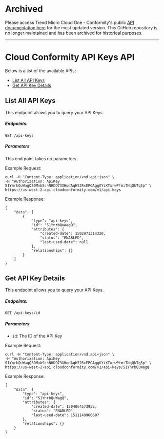 # Archived

Please access Trend Micro Cloud One - Conformity's public [API documentation here](https://cloudone.trendmicro.com/docs/conformity/api-reference/)
for the most updated version. This GitHub repository is no longer maintained and has been archived for historical purposes.

---

# Cloud Conformity API Keys API

Below is a list of the available APIs:

- [List All API Keys](#list-all-api-keys)
- [Get API Key Details](#get-api-key-details)


## List All API Keys

This endpoint allows you to query your API Keys.

##### Endpoints:

`GET /api-keys`

##### Parameters
This end point takes no parameters.

Example Request:

```
curl -H "Content-Type: application/vnd.api+json" \
-H "Authorization: ApiKey S1YnrbQuWagQS0MvbSchNHDO73XHqdAqH52RxEPGAggOYiXTxrwPfmiTNqQkTq3p" \
https://us-west-2-api.cloudconformity.com/v1/api-keys
```
Example Response:

```
{
    "data": [
        {
            "type": "api-keys",
            "id": "S1YnrbQuWagQ",
            "attributes": {
                "created-date": 1502971314320,
                "status": "ENABLED",
                "last-used-date": null
            },
            "relationships": {}
        }
    ]
}
```


## Get API Key Details

This endpoint allows you to query your API Keys.

##### Endpoints:

`GET /api-keys/id`

##### Parameters
- `id`: The ID of the API Key


Example Request:

```
curl -H "Content-Type: application/vnd.api+json" \
-H "Authorization: ApiKey S1YnrbQuWagQS0MvbSchNHDO73XHqdAqH52RxEPGAggOYiXTxrwPfmiTNqQkTq3p" \
https://us-west-2-api.cloudconformity.com/v1/api-keys/S1YnrbQuWagQ
```
Example Response:

```
{
    "data": {
        "type": "api-keys",
        "id": "S1YnrbQuWagQ",
        "attributes": {
            "created-date": 1504064573955,
            "status": "ENABLED",
            "last-used-date": 1511140966607
        },
        "relationships": {}
    }
}
```
